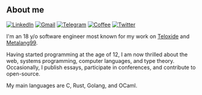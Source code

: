 ## About me

<a href="https://www.linkedin.com/in/hirrolot/">![LinkedIn](https://img.shields.io/badge/LinkedIn-0077B5?style=for-the-badge&logo=linkedin&logoColor=white
)</a>
<a href="mailto:hirrolot@gmail.com">![Gmail](https://img.shields.io/badge/Gmail-D14836?style=for-the-badge&logo=gmail&logoColor=white)</a>
<a href="https://t.me/hirrolot">![Telegram](https://img.shields.io/badge/Telegram-2CA5E0?style=for-the-badge&logo=telegram&logoColor=white)</a>
<a href="https://www.buymeacoffee.com/hirrolot">![Coffee](https://img.shields.io/badge/Buy_Me_A_Coffee-FFDD00?style=for-the-badge&logo=buy-me-a-coffee&logoColor=black)</a>
<a href="https://twitter.com/hirrolot">![Twitter](https://img.shields.io/badge/Twitter-1DA1F2?style=for-the-badge&logo=twitter&logoColor=white)</a>

I'm an 18 y/o software engineer most known for my work on [Teloxide] and [Metalang99].

Having started programming at the age of 12, I am now thrilled about the web, systems programming, computer languages, and type theory. Occasionally, I publish essays, participate in conferences, and contribute to open-source.

My main languages are C, Rust, Golang, and OCaml.

[Teloxide]: https://github.com/teloxide/teloxide
[Metalang99]: https://github.com/Hirrolot/metalang99